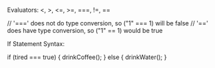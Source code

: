 Evaluators:
<, >, <=, >=, ===, !=, ==

// '===' does not do type conversion, so ("1" === 1) will be false
// '==' does have type conversion, so ("1" == 1) would be true



If Statement Syntax:


if (tired === true)
{
    drinkCoffee();
}
else
{
    drinkWater();
}